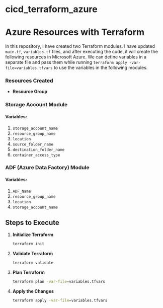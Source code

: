 # cicd_terraform_azure

# Azure Resources with Terraform

In this repository, I have created two Terraform modules. I have updated `main.tf`, `variables.tf` files, and after executing the code, it will create the following resources in Microsoft Azure. We can define variables in a separate file and pass them while running `terraform apply -var-file=variables.tfvars` to use the variables in the following modules.

### Resources Created

- **Resource Group**

### Storage Account Module

#### Variables:
1. `storage_account_name`
2. `resource_group_name`
3. `location`
4. `source_folder_name`
5. `destination_folder_name`
6. `container_access_type`

### ADF (Azure Data Factory) Module

#### Variables:
1. `ADF_Name`
2. `resource_group_name`
3. `location`
4. `storage_account_name`

## Steps to Execute

1. **Initialize Terraform**

   ```bash
   terraform init
   ```
2. **Validate Terraform**

   ```bash
   terraform validate
   ```
3. **Plan Terraform**

   ```bash
   terraform plan -var-file=variables.tfvars
   ```
4. **Apply the Changes**

   ```bash
   terraform apply -var-file=variables.tfvars
   ```

